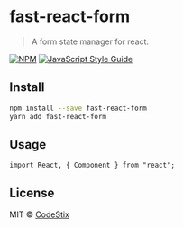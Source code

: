 # fast-react-form

> A form state manager for react.

[![NPM](https://img.shields.io/npm/v/fast-react-form.svg)](https://www.npmjs.com/package/fast-react-form) [![JavaScript Style Guide](https://img.shields.io/badge/code_style-standard-brightgreen.svg)](https://standardjs.com)

## Install

```bash
npm install --save fast-react-form
yarn add fast-react-form
```

## Usage

```tsx
import React, { Component } from "react";
```

## License

MIT © [CodeStix](https://github.com/CodeStix)
